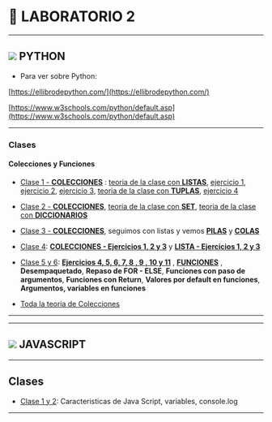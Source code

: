 # :book: LABORATORIO 2

---

## <img src="https://img.icons8.com/color/36/000000/python--v1.png"/> PYTHON

- Para ver sobre Python:

[https://ellibrodepython.com/](https://ellibrodepython.com/)

[https://www.w3schools.com/python/default.asp](https://www.w3schools.com/python/default.asp)

---

### Clases


#### Colecciones y Funciones 

- [Clase 1 - **COLECCIONES**](https://github.com/eugenia1984/UTN-FRSR-Programacion-1year-2semester/tree/main/laboratorio2/clase1_2_3) :  [teoria de la clase con **LISTAS**](https://github.com/eugenia1984/UTN-FRSR-Programacion-1year-2semester/tree/main/laboratorio2/clase1_2_3/listas.py),  [ejercicio 1](https://github.com/eugenia1984/UTN-FRSR-Programacion-1year-2semester/tree/main/laboratorio2/clase1_2_3/ejercicio1.py),  [ejercicio 2](https://github.com/eugenia1984/UTN-FRSR-Programacion-1year-2semester/tree/main/laboratorio2/clase1_2_3/ejercicio2.py),  [ejercicio 3](https://github.com/eugenia1984/UTN-FRSR-Programacion-1year-2semester/tree/main/laboratorio2/clase1_2_3/ejercicio3.py),  [teoria de la clase con **TUPLAS**](https://github.com/eugenia1984/UTN-FRSR-Programacion-1year-2semester/tree/main/laboratorio2/clase1_2_3/tuplas.py), [ejercicio 4](https://github.com/eugenia1984/UTN-FRSR-Programacion-1year-2semester/tree/main/laboratorio2/clase1_2_3/ejercicio4.py)


- [Clase 2 - **COLECCIONES**](https://github.com/eugenia1984/UTN-FRSR-Programacion-1year-2semester/tree/main/laboratorio2/clase1_2_3),  [teoria de la clase con **SET**](https://github.com/eugenia1984/UTN-FRSR-Programacion-1year-2semester/tree/main/laboratorio2/clase1_2_3/set.py),  [teoria de la clase con **DICCIONARIOS**](https://github.com/eugenia1984/UTN-FRSR-Programacion-1year-2semester/tree/main/laboratorio2/clase1_2_/diciconarios.py)


- [Clase 3 - **COLECCIONES**](https://github.com/eugenia1984/UTN-FRSR-Programacion-1year-2semester/tree/main/laboratorio2/clase1_2_3), seguimos con listas y vemos [**PILAS**](https://github.com/eugenia1984/UTN-FRSR-Programacion-1year-2semester/tree/main/laboratorio2/clase1_2_3/pilas.py) y [**COLAS**](https://github.com/eugenia1984/UTN-FRSR-Programacion-1year-2semester/tree/main/laboratorio2/clase1_2_3/colas.py)


- [Clase 4](https://github.com/eugenia1984/UTN-FRSR-Programacion-1year-2semester/tree/main/laboratorio2/clase4_5_6): [**COLECCIONES - Ejercicios 1, 2 y 3**](https://github.com/eugenia1984/UTN-FRSR-Programacion-1year-2semester/tree/main/laboratorio2/clase4_5_6/colecciones) y [**LISTA - Ejercicios 1, 2 y 3**](https://github.com/eugenia1984/UTN-FRSR-Programacion-1year-2semester/tree/main/laboratorio2/clase4_5_6/lista)


- [Clase 5 y 6](https://github.com/eugenia1984/UTN-FRSR-Programacion-1year-2semester/tree/main/laboratorio2/clase4_5_6): [**Ejercicios 4, 5, 6, 7, 8 , 9 , 10 y 11**](https://github.com/eugenia1984/UTN-FRSR-Programacion-1year-2semester/tree/main/laboratorio2/clase4_5_6/) , [**FUNCIONES**](https://github.com/eugenia1984/UTN-FRSR-Programacion-1year-2semester/tree/main/laboratorio2/clase4_5_6/funciones) , **Desempaquetado**, **Repaso de FOR - ELSE**, **Funciones con paso de argumentos**, **Funciones con Return**, **Valores por default en funciones**, **Argumentos, variables en funciones**


- [Toda la teoria de Colecciones](https://github.com/eugenia1984/UTN-FRSR-Programacion-1year-2semester/tree/main/laboratorio2/clase1_2_3/README.md)


---
---

## <img src="https://img.icons8.com/color/36/000000/javascript--v1.png"/> JAVASCRIPT

---

## Clases


- [Clase 1 y 2](https://github.com/eugenia1984/UTN-FRSR-Programacion-1year-2semester/tree/main/laboratorio2/javascript/clase1_2): Caracteristicas de Java Script, variables, console.log


---

